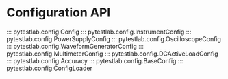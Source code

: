 # Configuration API

::: pytestlab.config.Config
::: pytestlab.config.InstrumentConfig
::: pytestlab.config.PowerSupplyConfig
::: pytestlab.config.OscilloscopeConfig
::: pytestlab.config.WaveformGeneratorConfig
::: pytestlab.config.MultimeterConfig
::: pytestlab.config.DCActiveLoadConfig
::: pytestlab.config.Accuracy
::: pytestlab.config.BaseConfig
::: pytestlab.config.ConfigLoader